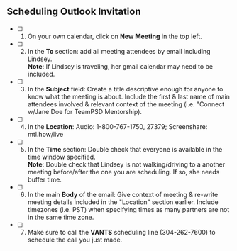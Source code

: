 ## Scheduling Outlook Invitation

- [ ] 1. On your own calendar, click on **New Meeting** in the top left.

- [ ] 2. In the **To** section: add all meeting attendees by email including Lindsey.  
**Note**: If Lindsey is traveling, her gmail calendar may need to be included.

- [ ] 3. In the **Subject** field: Create a title descriptive enough for anyone to know what the meeting is about. Include the first & last name of main attendees involved & relevant context of the meeting (i.e. "Connect w/Jane Doe for TeamPSD Mentorship).

- [ ] 4. In the **Location**: Audio: 1-800-767-1750, 27379; Screenshare: mtl.how/live

- [ ] 5. In the **Time** section: Double check that everyone is available in the time window specified.  
**Note**: Double check that Lindsey is not walking/driving to a another meeting before/after the one you are scheduling. If so, she needs buffer time.

- [ ] 6. In the main **Body** of the email: Give context of meeting & re-write meeting details included in the "Location" section earlier. Include timezones (i.e. PST) when specifying times as many partners are not in the same time zone.

- [ ] 7. Make sure to call the **VANTS** scheduling line (304-262-7600) to schedule the call you just made.

